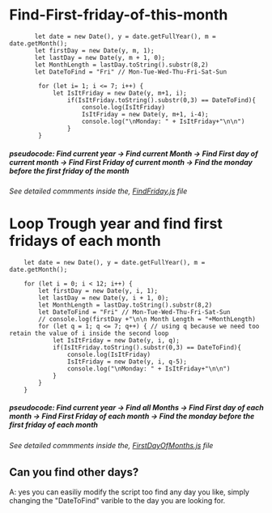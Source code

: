 # Find-First-friday-of-this-month

```
       let date = new Date(), y = date.getFullYear(), m = date.getMonth(); 
       let firstDay = new Date(y, m, 1);  
       let lastDay = new Date(y, m + 1, 0); 
       let MonthLength = lastDay.toString().substr(8,2) 
       let DateToFind = "Fri" // Mon-Tue-Wed-Thu-Fri-Sat-Sun

        for (let i= 1; i <= 7; i++) {
            let IsItFriday = new Date(y, m+1, i);  
                if(IsItFriday.toString().substr(0,3) == DateToFind){ 
                    console.log(IsItFriday) 
                    IsItFriday = new Date(y, m+1, i-4);  
                    console.log("\nMonday: " + IsItFriday+"\n\n") 
                }
        }
```

##### pseudocode: Find current year -> Find current Month -> Find First day of current month -> Find First Friday of current month -> Find the monday before the first friday of the month

###### See detailed commments inside the, [FindFriday.js](./FindFriday.js) file

# Loop Trough year and find first fridays of each month

```
    let date = new Date(), y = date.getFullYear(), m = date.getMonth();

    for (let i = 0; i < 12; i++) {
        let firstDay = new Date(y, i, 1);  
        let lastDay = new Date(y, i + 1, 0); 
        let MonthLength = lastDay.toString().substr(8,2)
        let DateToFind = "Fri" // Mon-Tue-Wed-Thu-Fri-Sat-Sun
        // console.log(firstDay +"\n\n Month Length = "+MonthLength)
        for (let q = 1; q <= 7; q++) { // using q because we need too retain the value of i inside the second loop
            let IsItFriday = new Date(y, i, q);  
            if(IsItFriday.toString().substr(0,3) == DateToFind){
                console.log(IsItFriday)
                IsItFriday = new Date(y, i, q-5);  
                console.log("\nMonday: " + IsItFriday+"\n\n") 
            }
        }
    }

```

##### pseudocode: Find current year -> Find all Months -> Find First day of each month -> Find First Friday of each month -> Find the monday before the first friday of each month

###### See detailed commments inside the, [FirstDayOfMonths.js](./FirstDayOfMonths.js) file

## Can you find other days?

A: yes you can easiliy modify the script too find any day you like, simply changing the "DateToFind" varible to the day you are looking for.
